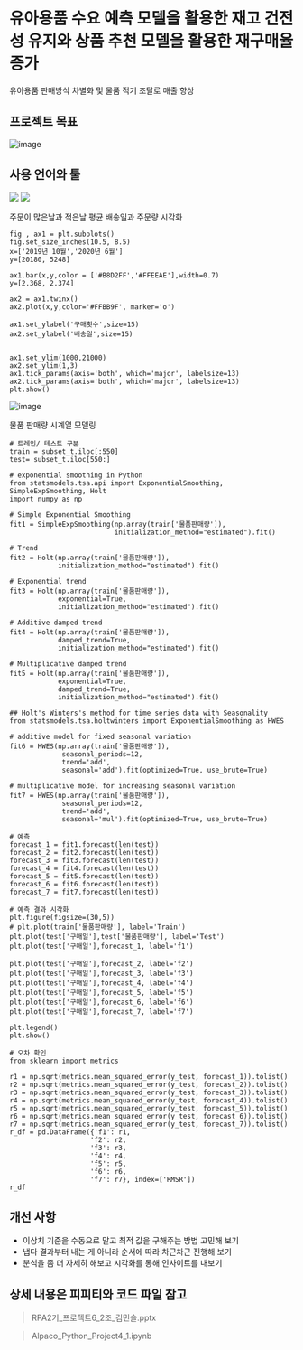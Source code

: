 # 유아용품 수요 예측 모델을 활용한 재고 건전성 유지와 상품 추천 모델을 활용한 재구매율 증가
유아용품 판매방식 차별화 및 물품 적기 조달로 매출 향상

## 프로젝트 목표
![image](https://user-images.githubusercontent.com/114542921/208446805-5b494aa1-0c68-47fd-b378-0abed0b250c7.png)

## 사용 언어와 툴
<img src="https://img.shields.io/badge/Python-3776AB?style=flat-square&logo=Python&logoColor=white"/>  <img src="https://img.shields.io/badge/Google Colab-F9AB00?style=flat-square&logo=Google Colab&logoColor=white"/>

주문이 많은날과 적은날 평균 배송일과 주문량 시각화
```
fig , ax1 = plt.subplots()
fig.set_size_inches(10.5, 8.5)
x=['2019년 10월','2020년 6월']
y=[20180, 5248]

ax1.bar(x,y,color = ['#B8D2FF','#FFEEAE'],width=0.7)
y=[2.368, 2.374]

ax2 = ax1.twinx()
ax2.plot(x,y,color='#FFBB9F', marker='o')

ax1.set_ylabel('구매횟수',size=15)
ax2.set_ylabel('배송일',size=15)


ax1.set_ylim(1000,21000)
ax2.set_ylim(1,3)
ax1.tick_params(axis='both', which='major', labelsize=13)
ax2.tick_params(axis='both', which='major', labelsize=13)
plt.show()

```
![image](https://user-images.githubusercontent.com/114542921/208448290-e1025c48-05e6-4e6b-a7ff-9f1a10829d0a.png)


물품 판매량 시계열 모델링
```
# 트레인/ 테스트 구분
train = subset_t.iloc[:550]
test= subset_t.iloc[550:]

# exponential smoothing in Python
from statsmodels.tsa.api import ExponentialSmoothing, SimpleExpSmoothing, Holt
import numpy as np

# Simple Exponential Smoothing
fit1 = SimpleExpSmoothing(np.array(train['물품판매량']), 
                          initialization_method="estimated").fit()

# Trend
fit2 = Holt(np.array(train['물품판매량']), 
            initialization_method="estimated").fit()

# Exponential trend
fit3 = Holt(np.array(train['물품판매량']),
            exponential=True, 
            initialization_method="estimated").fit()

# Additive damped trend
fit4 = Holt(np.array(train['물품판매량']),
            damped_trend=True, 
            initialization_method="estimated").fit()

# Multiplicative damped trend
fit5 = Holt(np.array(train['물품판매량']),
            exponential=True, 
            damped_trend=True, 
            initialization_method="estimated").fit()
            
## Holt's Winters's method for time series data with Seasonality
from statsmodels.tsa.holtwinters import ExponentialSmoothing as HWES

# additive model for fixed seasonal variation
fit6 = HWES(np.array(train['물품판매량']), 
             seasonal_periods=12, 
             trend='add', 
             seasonal='add').fit(optimized=True, use_brute=True)

# multiplicative model for increasing seasonal variation
fit7 = HWES(np.array(train['물품판매량']), 
             seasonal_periods=12, 
             trend='add', 
             seasonal='mul').fit(optimized=True, use_brute=True)       
             
# 예측
forecast_1 = fit1.forecast(len(test))
forecast_2 = fit2.forecast(len(test))
forecast_3 = fit3.forecast(len(test))
forecast_4 = fit4.forecast(len(test))
forecast_5 = fit5.forecast(len(test))
forecast_6 = fit6.forecast(len(test))
forecast_7 = fit7.forecast(len(test))

# 예측 결과 시각화
plt.figure(figsize=(30,5))
# plt.plot(train['물품판매량'], label='Train')
plt.plot(test['구매일'],test['물품판매량'], label='Test')
plt.plot(test['구매일'],forecast_1, label='f1')

plt.plot(test['구매일'],forecast_2, label='f2')
plt.plot(test['구매일'],forecast_3, label='f3')
plt.plot(test['구매일'],forecast_4, label='f4')
plt.plot(test['구매일'],forecast_5, label='f5')
plt.plot(test['구매일'],forecast_6, label='f6')
plt.plot(test['구매일'],forecast_7, label='f7')

plt.legend()
plt.show()

# 오차 확인
from sklearn import metrics

r1 = np.sqrt(metrics.mean_squared_error(y_test, forecast_1)).tolist()
r2 = np.sqrt(metrics.mean_squared_error(y_test, forecast_2)).tolist()
r3 = np.sqrt(metrics.mean_squared_error(y_test, forecast_3)).tolist()
r4 = np.sqrt(metrics.mean_squared_error(y_test, forecast_4)).tolist()
r5 = np.sqrt(metrics.mean_squared_error(y_test, forecast_5)).tolist()
r6 = np.sqrt(metrics.mean_squared_error(y_test, forecast_6)).tolist()
r7 = np.sqrt(metrics.mean_squared_error(y_test, forecast_7)).tolist()
r_df = pd.DataFrame({'f1': r1, 
                    'f2': r2, 
                    'f3': r3, 
                    'f4': r4, 
                    'f5': r5, 
                    'f6': r6, 
                    'f7': r7}, index=['RMSR'])
r_df             
```

## 개선 사항

* 이상치 기준을 수동으로 말고 최적 값을 구해주는 방법 고민해 보기
* 냅다 결과부터 내는 게 아니라 순서에 따라 차근차근 진행해 보기
* 분석을 좀 더 자세히 해보고 시각화를 통해 인사이트를 내보기


## 상세 내용은 피피티와 코드 파일 참고
> RPA2기_프로젝트6_2조_김민솔.pptx

> Alpaco_Python_Project4_1.ipynb
